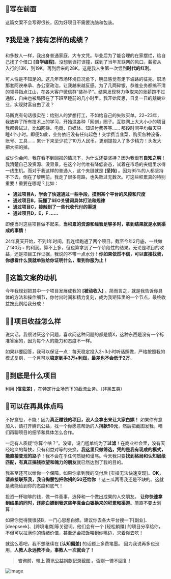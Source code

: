 ## 👋写在前面

这篇文案不会写得很长，因为好项目不需要洗脑和包装。

## ❓我是谁？拥有怎样的成绩？

和多数人一样，我出身普通家庭，大专文凭。毕业后为了能合理的在家摆烂，给自己找了个借口 **\[自学编程]**。没想到误打误撞，踩到了当年互联网的风口。薪资从入行的13K，到19K，再到后来的28K。这是我人生第一次尝到**时代的红利**。

可人性是不知足的。这几年市场环境日况愈下，明显感觉有走下坡路的征兆。职场那套阿谀奉承、办公室政治，让我越来越反感。为了几两碎银，恭维业务都搞不清的领导指点江山，在各大客户微信群“装孙子”。结果发现努力争取来的涨薪跑不过通胀，自由也被局限在了下班至睡前的几小时里。我开始反思，日复一日的兢兢业业，实现财富自由了没？

马斯克有句话很实在：给别人的梦想打工，不如给自己的失败买单。22\~23年，我放弃了所有技术上的学习，开始混各种「网创」圈子。互联网上大大小小的项目我都尝试过，比如网赚、电商、自媒体、知识付费等等...... 那段时间平均每天只睡4个小时。即便如此，业务依旧没有任何起色！交学费当韭菜、购买各种设备、账号、工具…… 累计下来至少花了10万人民币。更别提投入了多少精力！头发大把大把的掉。

或许你会问，我在看不到回报的情况下，为什么还要坚持？因为我很有**自知之明**！我清楚自己没资源、没背景。在这个时代唯有降低姿态，试着在市场的夹缝里求得一线生机。而对于我这样的普通人，这个夹缝就是 **\[坚持]** 。因为95%的人都坚持不下去，倒在了黎明前。我走了很多弯路，也失败过无数次。可这些积累真的特别重要！重要在哪呢？比如：

*   **通过项目A，学会了快速通过一些手段，摸到某个平台的风控和尺度**
*   **通过项目B，玩懂了SEO关键词具体打法和规律**
*   **通过项目C，接触到了一些代收代付的渠道**
*   **通过项目D，E，F ……**

即便当时这些项目做不起来，**当积累的资源和经验足够多时，拿到结果就是水到渠成的事情**！

24年夏天开始，不到1年时间，我连续跑通了两个项目。截至今年2月底，一共做了140万+ 的利润。算不上多，但也算拿到了一个阶段性的结果。无论是项目的收益，还是项目工作证据，我说的不带一点水分！**你如果依然不信，可以直接找我，你想看什么我就单独给你证明什么，看到你服为止！**

## 📑这篇文案的动机

今年我规划把其中一个项目发展成我的 **\[被动收入]** 。简而言之，就是我告诉你具体的方法和操作细节，你付出时间和精力复刻，成为我矩阵里的一个节点，最终收益按比例给我分成！

## 👩‍💻项目收益怎么样

说实话，我很讨厌这个问题，喜欢问这种问题的都是傻X，这种东西是没有一个标准答案的，因为每个人的能力和态度不一样。

如果非要回答，我可以保证一点：每天稳定投入2\~3小时听话照做，严格按照我的模式复刻，一个月可以**稳定到手3万+利润，最差也不会低于2万**。

## 🔖到底是什么项目

利用 **\[信息差]** ，在特定行业场景下的截流业务。（非黑五类）

## 📜可以在再具体点吗

不好意思，不能！因为**真正赚钱的项目，没人会拿出来让大家白嫖！** 如果你有意加入，请打开腾讯公益，找一个你愿意帮助的人**捐款50元**，然后把截图发我，咱们再聊项目的细节和具体怎么合作。

一定有人质疑“你算个啥？”。没错，设门槛单纯为了**过滤**！在商业社会里，没有天经地义的帮扶，只有利益对等的交换。**我这里只做筛选，凭的是我有现成的模式，能直接变现的路子**！我不会在乎任何质疑和谩骂。今天我只要**找到格局和认知层级匹配，有真正搞钱欲望和魄力的朋友**就已然达到了我的目的。

我甚至还可以给你一个保障。如果你拿到我的交付后 \[实操无法快速变现]。**OK，请直接联系我，我自掏腰包把你捐的50还给你** ！这三瓜两枣我还是不缺的。这就是我能给到你的态度和底气！

投资一杯咖啡的钱，做一件善事，选择和一个做出成果的人交朋友。 **让你快速拿到结果的同时，还能白嫖到我这些年真金白银换来的积累和渠道**。简直不要太划算！

如果你觉得我很装B，一门心思想白嫖。建议你去各大平台搜一下\[副业]、\[deepseek]、\[跨境电商]等关键词。他们会有一个 \[轻松躺赚] 的项目分享给你，不但可以拉满你的情绪价值，甚至还会把饭喂到你嘴边，求着你去吃！

就这么着吧，我不想继续在 **\[认知偏差]** 的话题上多费笔墨。 因为我说再多也没用，**人教人永远教不会，事教人一次就会了！**

> **咨询前，带上 腾讯公益捐款记录截图 。否则一律不回复！**

![image](https://yuanya-i-driven-images.oss-cn-hangzhou.aliyuncs.com/charge/public/uat/202503/383b0f1311374613b08e41d8d231a70b.jpg "image")
